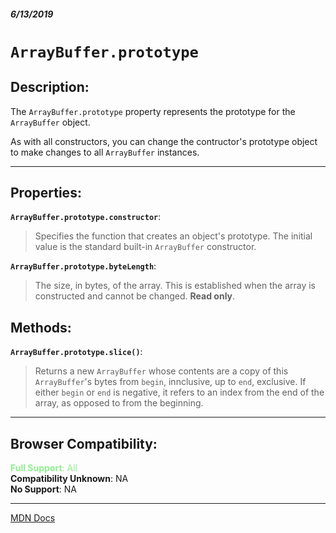 ##### 6/13/2019
# `ArrayBuffer.prototype`

## Description:
The `ArrayBuffer.prototype` property represents the prototype for the `ArrayBuffer` object.

As with all constructors, you can change the contructor's prototype object to make changes to all `ArrayBuffer` instances.

---

## Properties:
**`ArrayBuffer.prototype.constructor`**:
  >Specifies the function that creates an object's prototype.  The initial value is the standard built-in `ArrayBuffer` constructor.

**`ArrayBuffer.prototype.byteLength`**:
  >The size, in bytes, of the array.  This is established when the array is constructed and cannot be changed.  **Read only**.

## Methods:
**`ArrayBuffer.prototype.slice()`**:
  >Returns a new `ArrayBuffer` whose contents are a copy of this `ArrayBuffer`'s bytes from `begin`, innclusive, up to `end`, exclusive.  If either `begin` or `end` is negative, it refers to an index from the end of the array, as opposed to from the beginning.

---

## Browser Compatibility:
<span style="color: lightgreen">**Full Support**: All</span>  
**Compatibility Unknown**: NA  
**No Support**: NA

---

[MDN Docs](https://developer.mozilla.org/en-US/docs/Web/JavaScript/Reference/Global_Objects/ArrayBuffer/prototype)
